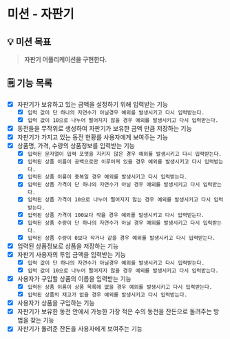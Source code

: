 # 미션 - 자판기

## 💡 미션 목표

> **자판기 어플리케이션을 구현한다.**

## 🗒 기능 목록

- [x] 자판기가 보유하고 있는 금액을 설정하기 위해 입력받는 기능
    - [x] `입력 값이 단 하나의 자연수가 아닐경우 예외를 발생시키고 다시 입력받는다.`
    - [x] `입력 값이 10으로 나누어 떨어지지 않을 경우 예외를 발생시키고 다시 입력받는다.`
- [x] 동전들을 무작위로 생성하여 자판기가 보유한 금액 만큼 저장하는 기능
- [x] 자판기가 가지고 있는 동전 현황를 사용자에게 보여주는 기능
- [x] 상품명, 가격, 수량의 상품정보를 입력받는 기능
    - [x] `입력된 문자열이 입력 포맷을 지키지 않은 경우 예외를 발생시키고 다시 입력받는다.`
    - [x] `입력된 상품 이름이 공백으로만 이루어져 있을 경우 예외를 발생시키고 다시 입력받는다.`
    - [x] `입력된 상품 이름이 중복일 경우 예외를 발생시키고 다시 입력받는다.`
    - [x] `입력된 상품 가격이 단 하나의 자연수가 아닐 경우 예외를 발생시키고 다시 입력받는다.`
    - [x] `입력된 상품 가격이 10으로 나누어 떨어지지 않는 경우 예외를 발생시키고 다시 입력받는다.`
    - [x] `입력된 상품 가격이 100보다 작을 경우 예외를 발생시키고 다시 입력받는다.`
    - [x] `입력된 상품 수량이 단 하나의 자연수가 아닐 경우 예외를 발생시키고 다시 입력받는다.`
    - [x] `입력된 상품 수량이 0보다 작거나 같을 경우 예외를 발생시키고 다시 입력받는다.`
- [x] 입력된 상품정보로 상품을 저장하는 기능
- [x] 자판기 사용자의 투입 금액을 입력받는 기능
    - [x] `입력 값이 단 하나의 자연수가 아닐경우 예외를 발생시키고 다시 입력받는다.`
    - [x] `입력 값이 10으로 나누어 떨어지지 않을 경우 예외를 발생시키고 다시 입력받는다.`
- [x] 사용자가 구입할 상품의 이름을 입력받는 기능
    - [x] `입력된 상품 이름이 상품 목록에 없을 경우 예외를 발생시키고 다시 입력받는다.`
    - [x] `입력된 상품의 재고가 없을 경우 예외를 발생시키고 다시 입력받는다.`
- [x] 사용자가 상품을 구입하는 기능
- [x] 자판기가 보유한 동전 안에서 가능한 가장 적은 수의 동전을 잔돈으로 돌려주는 방법을 찾는 기능
- [x] 자판기가 돌려준 잔돈을 사용자에게 보여주는 기능
